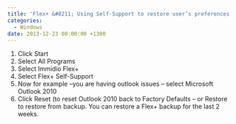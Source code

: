 ```yaml
---
title: 'Flex+ &#8211; Using Self-Support to restore user’s preferences'
categories:
  - Windows
date: 2013-12-23 00:00:00 +1300
---
```


1. Click Start
2. Select All Programs
3. Select Immidio Flex+
5. Select Flex+ Self-Support
6. Now for example –you are having outlook issues – select Microsoft Outlook 2010
7. Click Reset (to reset Outlook 2010 back to Factory Defaults – or Restore to restore from backup. You can restore a Flex+ backup for the last 2 weeks.
